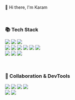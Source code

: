 <!--
**ramram222/ramram222** is a ✨ _special_ ✨ repository because its `README.md` (this file) appears on your GitHub profile.

Here are some ideas to get you started:

- 🔭 I’m currently working on ...
- 🌱 I’m currently learning ...
- 👯 I’m looking to collaborate on ...
- 🤔 I’m looking for help with ...
- 💬 Ask me about ...
- 📫 How to reach me: ...
- 😄 Pronouns: ...
- ⚡ Fun fact: ...
-->

<div>
  <br/>
  <p>
    👋 Hi there, I'm Karam
  </p>
  
  <br/>
  <h3>📚 Tech Stack</h3>
  <p>
    <img src="https://img.shields.io/badge/JAVA-007396?style=for-the-badge&logo=Java&logoColor=white">
    <img src="https://img.shields.io/badge/Spring Boot-6DB33F?style=for-the-badge&logo=springboot&logoColor=yellow">
    <img src="https://img.shields.io/badge/MySQL-4479A1?style=for-the-badge&logo=MySQL&logoColor=white"><br/>
    <img src="https://img.shields.io/badge/Vue.js-4FC08D?style=for-the-badge&logo=vuedotjs&logoColor=white">
    <img src="https://img.shields.io/badge/Vuetify-1867C0?style=for-the-badge&logo=vuetify&logoColor=white"> 
    <img src="https://img.shields.io/badge/Flutter-02569B?style=for-the-badge&logo=flutter&logoColor=white">
    <img src="https://img.shields.io/badge/JavaScript-F7DF1E?style=for-the-badge&logo=JavaScript&logoColor=white">
    <img src="https://img.shields.io/badge/HTML5-E34F26?style=for-the-badge&logo=HTML5&logoColor=white">
    <img src="https://img.shields.io/badge/Css-1572B6?style=for-the-badge&logo=Css&logoColor=white"><br/>
    <img src="https://img.shields.io/badge/Docker-2496ED?style=for-the-badge&logo=Docker&logoColor=white"> 
    <img src="https://img.shields.io/badge/Redis-DC382D?style=for-the-badge&logo=redis&logoColor=white">
    <img src="https://img.shields.io/badge/aws-232F3E?style=for-the-badge&logo=Amazon aws&logoColor=white">
  </p>

  <br/>
  <h3>💁 Collaboration & DevTools</h3>
  <p>
    <img src="https://img.shields.io/badge/Notion-000000?style=for-the-badge&logo=notion&logoColor=white">
    <img src="https://img.shields.io/badge/Slack-4A154B?style=for-the-badge&logo=Slack&logoColor=white">
    <img src="https://img.shields.io/badge/Git-F05032?style=for-the-badge&logo=Git&logoColor=white">
    <img src="https://img.shields.io/badge/GitHub-181717?style=for-the-badge&logo=GitHub&logoColor=white"><br/>
    <img src="https://img.shields.io/badge/IntelliJ IDEA-000000?style=for-the-badge&logo=intellijidea&logoColor=white">
    <img src="https://img.shields.io/badge/Android Studio-3DDC84?style=for-the-badge&logo=androidstudio&logoColor=white">
  </p>
  
<!--   <br/>
  <div>
    <h3>📌 Github log</h3>
  
  ![ramram222's GitHub stats](https://github-readme-stats.vercel.app/api?username=ramram222&show_icons=true&theme=flag-india)
  
  ![Top Langs](https://github-readme-stats.vercel.app/api/top-langs/?username=ramram222&layout=compact&theme=flag-india)
    
  </div> -->

</div>


<!-- #### 📚 Back-end
  <img src="https://img.shields.io/badge/JAVA-007396?style=for-the-badge&logo=Java&logoColor=white">
  <img src="https://img.shields.io/badge/Spring Boot-6DB33F?style=for-the-badge&logo=springboot&logoColor=yellow">
  <img src="https://img.shields.io/badge/MySQL-4479A1?style=for-the-badge&logo=MySQL&logoColor=white">
  <img src="https://img.shields.io/badge/Hibernate-59666C?style=for-the-badge&logo=hibernate&logoColor=white">
  <img src="https://img.shields.io/badge/Python-3776AB?style=for-the-badge&logo=Python&logoColor=white">

#### 📚 Frond-end
  <img src="https://img.shields.io/badge/Vue.js-4FC08D?style=for-the-badge&logo=vuedotjs&logoColor=white">
  <img src="https://img.shields.io/badge/Vuetify-1867C0?style=for-the-badge&logo=vuetify&logoColor=white"> 
  <img src="https://img.shields.io/badge/Flutter-02569B?style=for-the-badge&logo=flutter&logoColor=white">
  <img src="https://img.shields.io/badge/JavaScript-F7DF1E?style=for-the-badge&logo=JavaScript&logoColor=white">
  <img src="https://img.shields.io/badge/HTML5-E34F26?style=for-the-badge&logo=HTML5&logoColor=white">
  <img src="https://img.shields.io/badge/Css-1572B6?style=for-the-badge&logo=Css&logoColor=white">

  
#### 📚 DevOps
  
  <img src="https://img.shields.io/badge/Docker-2496ED?style=for-the-badge&logo=Docker&logoColor=white"> 
  <img src="https://img.shields.io/badge/Redis-DC382D?style=for-the-badge&logo=redis&logoColor=white">
  <img src="https://img.shields.io/badge/aws-232F3E?style=for-the-badge&logo=Amazon aws&logoColor=white"> -->
  
<!-- #### 📌 Github log
  ![ramram222's GitHub stats](https://github-readme-stats.vercel.app/api?username=ramram222&show_icons=true&theme=gruvbox) -->

<!-- <img src="https://img.shields.io/badge/스택이름-색상코드?style=flat-square&logo=로고명&logoColor=로고색"/> -->
